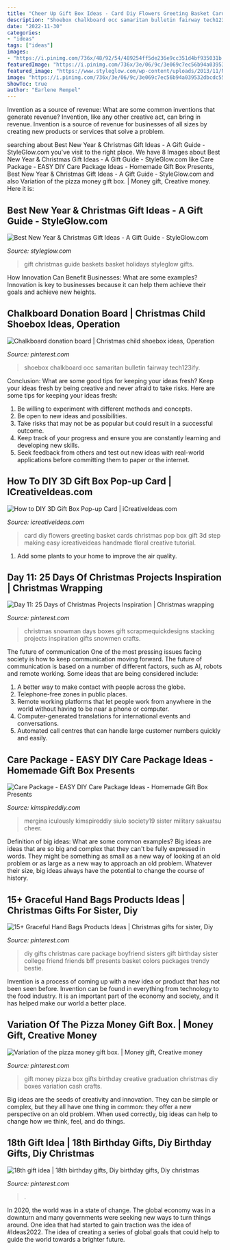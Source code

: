 ```yaml
---
title: "Cheer Up Gift Box Ideas - Card Diy Flowers Greeting Basket Cards Christmas Pop Box Gift 3d Step Making Easy Icreativeideas Handmade Floral Creative Tutorial"
description: "Shoebox chalkboard occ samaritan bulletin fairway tech123ify"
date: "2022-11-30"
categories:
- "ideas"
tags: ["ideas"]
images:
- "https://i.pinimg.com/736x/48/92/54/489254ff5de236e9cc351d4bf935031b.jpg"
featuredImage: "https://i.pinimg.com/736x/3e/06/9c/3e069c7ec56b94a039532dbcdc55cd55.jpg"
featured_image: "https://www.styleglow.com/wp-content/uploads/2013/11/New-year-and-holiday-gift-ideas.jpg"
image: "https://i.pinimg.com/736x/3e/06/9c/3e069c7ec56b94a039532dbcdc55cd55.jpg"
ShowToc: true
author: "Earlene Rempel"
---
```



Invention as a source of revenue: What are some common inventions that generate revenue?
Invention, like any other creative act, can bring in revenue. Invention is a source of revenue for businesses of all sizes by creating new products or services that solve a problem.

	

		
searching about Best New Year &amp; Christmas Gift Ideas - A Gift Guide - StyleGlow.com you've visit to the right place. We have 8 Images about Best New Year &amp; Christmas Gift Ideas - A Gift Guide - StyleGlow.com like Care Package - EASY DIY Care Package Ideas - Homemade Gift Box Presents, Best New Year &amp; Christmas Gift Ideas - A Gift Guide - StyleGlow.com and also Variation of the pizza money gift box. | Money gift, Creative money. Here it is:
		
    
## Best New Year &amp; Christmas Gift Ideas - A Gift Guide - StyleGlow.com

<img loading=lazy src="https://www.styleglow.com/wp-content/uploads/2013/11/New-year-and-holiday-gift-ideas.jpg" onerror="this.onerror=null;this.src='https://tse1.mm.bing.net/th?id=OIP.D5dzs3nqLEG8ytVzqlnULgHaFj&amp;pid=15.1';" alt="Best New Year &amp; Christmas Gift Ideas - A Gift Guide - StyleGlow.com">

_Source: styleglow.com_

>gift christmas guide baskets basket holidays styleglow gifts. 

	

How Innovation Can Benefit Businesses: What are some examples?
Innovation is key to businesses because it can help them achieve their goals and achieve new heights.

    
## Chalkboard Donation Board | Christmas Child Shoebox Ideas, Operation

<img loading=lazy src="https://i.pinimg.com/736x/3e/06/9c/3e069c7ec56b94a039532dbcdc55cd55.jpg" onerror="this.onerror=null;this.src='https://tse1.mm.bing.net/th?id=OIP.tbjb3_teFSt8YDlK-j89YQHaNK&amp;pid=15.1';" alt="Chalkboard donation board | Christmas child shoebox ideas, Operation">

_Source: pinterest.com_

>shoebox chalkboard occ samaritan bulletin fairway tech123ify. 

	

Conclusion: What are some good tips for keeping your ideas fresh?
Keep your ideas fresh by being creative and never afraid to take risks. Here are some tips for keeping your ideas fresh:
1. Be willing to experiment with different methods and concepts.
2. Be open to new ideas and possibilities.
3. Take risks that may not be as popular but could result in a successful outcome. 
4. Keep track of your progress and ensure you are constantly learning and developing new skills. 
5. Seek feedback from others and test out new ideas with real-world applications before committing them to paper or the internet.

    
## How To DIY 3D Gift Box Pop-up Card | ICreativeIdeas.com

<img loading=lazy src="http://www.icreativeideas.com/wp-content/uploads/2014/03/DIY-Basket-of-Flowers-Greeting-Card.jpg?ed7071" onerror="this.onerror=null;this.src='https://tse3.mm.bing.net/th?id=OIP.U4a6Cc4gweG1YvTc8dcZ3wHaFm&amp;pid=15.1';" alt="How to DIY 3D Gift Box Pop-up Card | iCreativeIdeas.com">

_Source: icreativeideas.com_

>card diy flowers greeting basket cards christmas pop box gift 3d step making easy icreativeideas handmade floral creative tutorial. 

	

1. Add some plants to your home to improve the air quality.

    
## Day 11: 25 Days Of Christmas Projects Inspiration | Christmas Wrapping

<img loading=lazy src="https://i.pinimg.com/736x/85/8f/2e/858f2edd165caaddfd559000b912b1cd--snowman-crafts-snowmen.jpg" onerror="this.onerror=null;this.src='https://tse1.mm.bing.net/th?id=OIP.-4iajRvYmWLs-jqqevEEPwHaL-&amp;pid=15.1';" alt="Day 11: 25 Days of Christmas Projects Inspiration | Christmas wrapping">

_Source: pinterest.com_

>christmas snowman days boxes gift scrapmequickdesigns stacking projects inspiration gifts snowmen crafts. 

	

The future of communication
One of the most pressing issues facing society is how to keep communication moving forward. The future of communication is based on a number of different factors, such as AI, robots and remote working. Some ideas that are being considered include: 
1. A better way to make contact with people across the globe. 
2. Telephone-free zones in public places. 
3. Remote working platforms that let people work from anywhere in the world without having to be near a phone or computer. 
4. Computer-generated translations for international events and conversations. 
5. Automated call centres that can handle large customer numbers quickly and easily.

    
## Care Package - EASY DIY Care Package Ideas - Homemade Gift Box Presents

<img loading=lazy src="https://kimspireddiy.com/wp-content/uploads/2020/04/diy-care-package-red-1-1.jpg" onerror="this.onerror=null;this.src='https://tse3.mm.bing.net/th?id=OIP.-Zir2b1mdWcy1RSRM2rndQHaNM&amp;pid=15.1';" alt="Care Package - EASY DIY Care Package Ideas - Homemade Gift Box Presents">

_Source: kimspireddiy.com_

>mergina iculously kimspireddiy siulo society19 sister military sakuatsu cheer. 

	

Definition of big ideas: What are some common examples?
Big ideas are ideas that are so big and complex that they can't be fully expressed in words. They might be something as small as a new way of looking at an old problem or as large as a new way to approach an old problem. Whatever their size, big ideas always have the potential to change the course of history.

    
## 15+ Graceful Hand Bags Products Ideas | Christmas Gifts For Sister, Diy

<img loading=lazy src="https://i.pinimg.com/736x/48/92/54/489254ff5de236e9cc351d4bf935031b.jpg" onerror="this.onerror=null;this.src='https://tse3.mm.bing.net/th?id=OIP.N9RZuqh52Wr5S0JVEat0fAAAAA&amp;pid=15.1';" alt="15+ Graceful Hand Bags Products Ideas | Christmas gifts for sister, Diy">

_Source: pinterest.com_

>diy gifts christmas care package boyfriend sisters gift birthday sister college friend friends bff presents basket colors packages trendy bestie. 

	

Invention is a process of coming up with a new idea or product that has not been seen before. Invention can be found in everything from technology to the food industry. It is an important part of the economy and society, and it has helped make our world a better place.

    
## Variation Of The Pizza Money Gift Box. | Money Gift, Creative Money

<img loading=lazy src="https://i.pinimg.com/736x/f4/6a/5e/f46a5e8924dee6c6ec5ca6cc8ec35d7e--christmas-presents-gift-boxes.jpg" onerror="this.onerror=null;this.src='https://tse2.mm.bing.net/th?id=OIP.eJ6Ul2KVfBu0qqGpGGkdhQHaJ3&amp;pid=15.1';" alt="Variation of the pizza money gift box. | Money gift, Creative money">

_Source: pinterest.com_

>gift money pizza box gifts birthday creative graduation christmas diy boxes variation cash crafts. 

	

Big ideas are the seeds of creativity and innovation. They can be simple or complex, but they all have one thing in common: they offer a new perspective on an old problem. When used correctly, big ideas can help to change how we think, feel, and do things.

    
## 18th Gift Idea | 18th Birthday Gifts, Diy Birthday Gifts, Diy Christmas

<img loading=lazy src="https://i.pinimg.com/736x/a7/4a/c7/a74ac7b0e3ad95720568341da4eacc73.jpg" onerror="this.onerror=null;this.src='https://tse3.mm.bing.net/th?id=OIP.Ft_LFEuzb0nPEaT9phtqlAHaNK&amp;pid=15.1';" alt="18th gift idea | 18th birthday gifts, Diy birthday gifts, Diy christmas">

_Source: pinterest.com_

>. 

	

In 2020, the world was in a state of change. The global economy was in a downturn and many governments were seeking new ways to turn things around. One idea that had started to gain traction was the idea of #Ideas2022. The idea of creating a series of global goals that could help to guide the world towards a brighter future.

